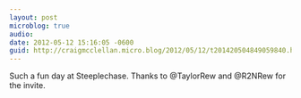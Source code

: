 ```yaml
---
layout: post
microblog: true
audio: 
date: 2012-05-12 15:16:05 -0600
guid: http://craigmcclellan.micro.blog/2012/05/12/t201420504849059840.html
---
```

Such a fun day at Steeplechase. Thanks to @TaylorRew and @R2NRew for the invite.
